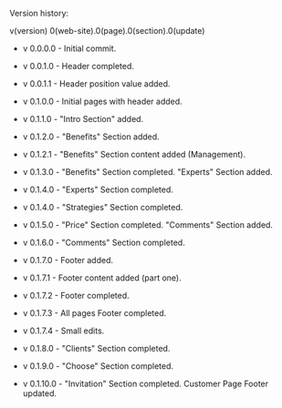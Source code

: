 Version history:

v(version) 0(web-site).0(page).0(section).0(update)

- v 0.0.0.0 - Initial commit.

- v 0.0.1.0 - Header completed.

- v 0.0.1.1 - Header position value added.

- v 0.1.0.0 - Initial pages with header added.

- v 0.1.1.0 - "Intro Section" added.

- v 0.1.2.0 - "Benefits" Section added.

- v 0.1.2.1 - "Benefits" Section content added (Management).

- v 0.1.3.0 - "Benefits" Section completed. "Experts" Section added.

- v 0.1.4.0 - "Experts" Section completed.

- v 0.1.4.0 - "Strategies" Section completed.

- v 0.1.5.0 - "Price" Section completed. "Comments" Section added.

- v 0.1.6.0 - "Comments" Section completed.

- v 0.1.7.0 - Footer added.

- v 0.1.7.1 - Footer content added (part one).

- v 0.1.7.2 - Footer completed.

- v 0.1.7.3 - All pages Footer completed.

- v 0.1.7.4 - Small edits.

- v 0.1.8.0 - "Clients" Section completed.

- v 0.1.9.0 - "Choose" Section completed.

- v 0.1.10.0 - "Invitation" Section completed. Customer Page Footer updated.
